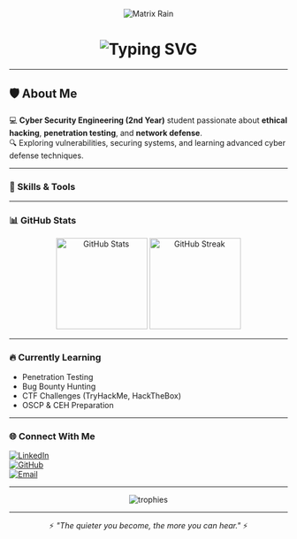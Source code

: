 <!-- Cyberpunk / Hacker Style GitHub Profile README with Hacker Terminal Animation + Matrix Rain -->

<div align="center">
  
![Matrix Rain](https://i.giphy.com/media/v1.Y2lkPTc5MGI3NjExZjM2YmRjNjEyMzA1ZjBiZTk2NzE1NmExODdiOWQxMGE4ODViYTQxOCZjdD1n/U3qYN8S0j3bpK/giphy.gif)

<h1>
  <img src="https://readme-typing-svg.demolab.com?font=Fira+Code&size=28&duration=3000&pause=1000&color=00FF00&center=true&vCenter=true&width=700&lines=Accessing+GitHub+Profile...;User%3A+Shyam;Status%3A+Cyber+Security+Engineering+Student;Loading+Ethical+Hacking+Modules...;System+Ready+%E2%9C%94" alt="Typing SVG" />
</h1>

</div>

---

## 🛡 About Me  
💻 **Cyber Security Engineering (2nd Year)** student passionate about **ethical hacking**, **penetration testing**, and **network defense**.  
🔍 Exploring vulnerabilities, securing systems, and learning advanced cyber defense techniques.  

---

### 🚀 Skills & Tools

---

### 📊 GitHub Stats
<p align="center">
  <img src="https://github-readme-stats.vercel.app/api?username=shyam-md&show_icons=true&theme=tokyonight" alt="GitHub Stats" height="165px"/>
  <img src="https://github-readme-streak-stats.herokuapp.com/?user=shyam-md&theme=tokyonight" alt="GitHub Streak" height="165px"/>
</p>

---

### 🔥 Currently Learning
- Penetration Testing  
- Bug Bounty Hunting  
- CTF Challenges (TryHackMe, HackTheBox)  
- OSCP & CEH Preparation  

---

### 🌐 Connect With Me  
[![LinkedIn](https://img.shields.io/badge/LinkedIn-0077B5.svg?logo=linkedin&logoColor=white)](https://www.linkedin.com/in/shyam7dx)  
[![GitHub](https://img.shields.io/badge/GitHub-000000.svg?logo=github&logoColor=white)](https://github.com/shyam-md)  
[![Email](https://img.shields.io/badge/Email-D14836.svg?logo=gmail&logoColor=white)](mailto:shyam7dx@gmail.com)  

---

<p align="center">
  <img src="https://github-profile-trophy.vercel.app/?username=shyam-md&theme=matrix&no-frame=true&margin-w=15&row=1" alt="trophies"/>
</p>

---

<p align="center">
  ⚡ <i>"The quieter you become, the more you can hear."</i> ⚡
</p>

